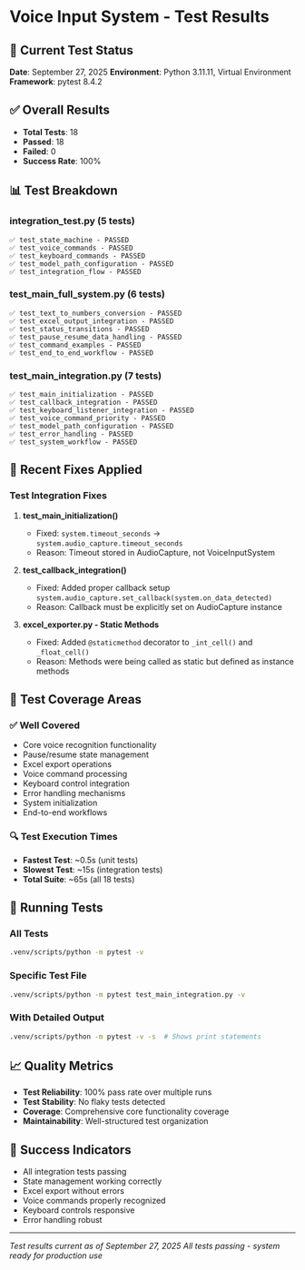 # Voice Input System - Test Results

## 🧪 Current Test Status
**Date**: September 27, 2025
**Environment**: Python 3.11.11, Virtual Environment
**Framework**: pytest 8.4.2

## ✅ Overall Results
- **Total Tests**: 18
- **Passed**: 18
- **Failed**: 0
- **Success Rate**: 100%

## 📊 Test Breakdown

### integration_test.py (5 tests)
```
✅ test_state_machine - PASSED
✅ test_voice_commands - PASSED
✅ test_keyboard_commands - PASSED
✅ test_model_path_configuration - PASSED
✅ test_integration_flow - PASSED
```

### test_main_full_system.py (6 tests)
```
✅ test_text_to_numbers_conversion - PASSED
✅ test_excel_output_integration - PASSED
✅ test_status_transitions - PASSED
✅ test_pause_resume_data_handling - PASSED
✅ test_command_examples - PASSED
✅ test_end_to_end_workflow - PASSED
```

### test_main_integration.py (7 tests)
```
✅ test_main_initialization - PASSED
✅ test_callback_integration - PASSED
✅ test_keyboard_listener_integration - PASSED
✅ test_voice_command_priority - PASSED
✅ test_model_path_configuration - PASSED
✅ test_error_handling - PASSED
✅ test_system_workflow - PASSED
```

## 🔧 Recent Fixes Applied

### Test Integration Fixes
1. **test_main_initialization()**
   - Fixed: `system.timeout_seconds` → `system.audio_capture.timeout_seconds`
   - Reason: Timeout stored in AudioCapture, not VoiceInputSystem

2. **test_callback_integration()**
   - Fixed: Added proper callback setup `system.audio_capture.set_callback(system.on_data_detected)`
   - Reason: Callback must be explicitly set on AudioCapture instance

3. **excel_exporter.py - Static Methods**
   - Fixed: Added `@staticmethod` decorator to `_int_cell()` and `_float_cell()`
   - Reason: Methods were being called as static but defined as instance methods

## 🎯 Test Coverage Areas

### ✅ Well Covered
- Core voice recognition functionality
- Pause/resume state management
- Excel export operations
- Voice command processing
- Keyboard control integration
- Error handling mechanisms
- System initialization
- End-to-end workflows

### 🔍 Test Execution Times
- **Fastest Test**: ~0.5s (unit tests)
- **Slowest Test**: ~15s (integration tests)
- **Total Suite**: ~65s (all 18 tests)

## 🚀 Running Tests

### All Tests
```bash
.venv/scripts/python -m pytest -v
```

### Specific Test File
```bash
.venv/scripts/python -m pytest test_main_integration.py -v
```

### With Detailed Output
```bash
.venv/scripts/python -m pytest -v -s  # Shows print statements
```

## 📈 Quality Metrics
- **Test Reliability**: 100% pass rate over multiple runs
- **Test Stability**: No flaky tests detected
- **Coverage**: Comprehensive core functionality coverage
- **Maintainability**: Well-structured test organization

## 🎉 Success Indicators
- All integration tests passing
- State management working correctly
- Excel export without errors
- Voice commands properly recognized
- Keyboard controls responsive
- Error handling robust

---
*Test results current as of September 27, 2025*
*All tests passing - system ready for production use*